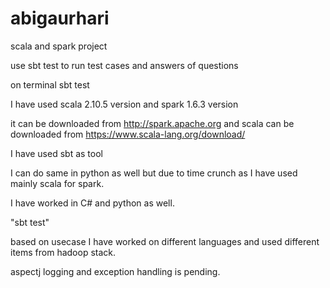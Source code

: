 # abigaurhari
scala and spark project 

use sbt test to run test cases and answers of questions

on terminal 
sbt test

I have used scala 2.10.5 version and spark 1.6.3 version

it can be downloaded from http://spark.apache.org
and scala can be downloaded from https://www.scala-lang.org/download/

I have used sbt as tool

I can do same in python as well but due to time crunch as I have used mainly scala for spark.

I have worked in C# and python as well.

"sbt test"

based on usecase I have worked on different languages and used different items from hadoop stack.

aspectj logging and exception handling is pending.
